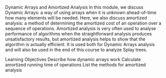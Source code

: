 Dynamic Arrays and Amortized Analysis
In this module, we discuss Dynamic Arrays: a way of using arrays when it is unknown ahead-of-time how many elements will be needed. Here, we also discuss amortized analysis: a method of determining the amortized cost of an operation over a sequence of operations. Amortized analysis is very often used to analyse performance of algorithms when the straightforward analysis produces unsatisfactory results, but amortized analysis helps to show that the algorithm is actually efficient. It is used both for Dynamic Arrays analysis and will also be used in the end of this course to analyze Splay trees.


Learning Objectives
Describe how dynamic arrays work
Calculate amortized running time of operations
List the methods for amortized analysis